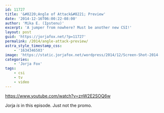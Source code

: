 ```yaml
---
id: 11727
title: '&#8220;Angle of Attack&#8221; Preview'
date: '2014-12-16T06:00:22-08:00'
author: 'Mika E. (Ipstenu)'
excerpt: 'A jumper from nowhere? Must be another new CSI!'
layout: post
guid: 'https://jorjafox.net/?p=11727'
permalink: /2014/angle-attack-preview/
astra_style_timestamp_css:
    - '1634346503'
image: 'https://static.jorjafox.net/wordpress/2014/12/Screen-Shot-2014-12-15-at-1.11.48-PM.png'
categories:
    - 'Jorja Fox'
tags:
    - csi
    - tv
    - video
---
```


https://www.youtube.com/watch?v=znW2E2SOQ6w

Jorja <em>is</em> in this episode. Just not the promo.